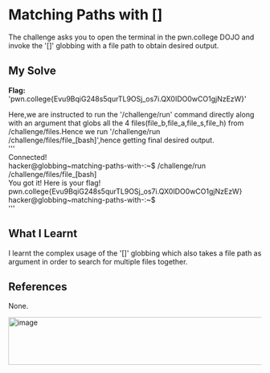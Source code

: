 # Matching Paths with []
The challenge asks you to open the terminal in the pwn.college DOJO and invoke the '[]' globbing with a file path to obtain desired output.     

## My Solve
**Flag:** 'pwn.college{Evu9BqiG248s5qurTL9OSj_os7i.QX0IDO0wCO1gjNzEzW}'     

Here,we are instructed to run the '/challenge/run' command directly along with an argument that globs all the 4 files(file_b,file_a,file_s,file_h) from /challenge/files.Hence we run '/challenge/run /challenge/files/file_[bash]',hence getting final desired output.    
'''     
Connected!                                                                           
hacker@globbing~matching-paths-with-:~$ /challenge/run /challenge/files/file_[bash]     
You got it! Here is your flag!       
pwn.college{Evu9BqiG248s5qurTL9OSj_os7i.QX0IDO0wCO1gjNzEzW}      
hacker@globbing~matching-paths-with-:~$      
'''   

## What I Learnt
I learnt the complex usage of the '[]' globbing which also takes a file path as argument in order to search for multiple files together.     

## References
None.    


<img width="608" height="95" alt="image" src="https://github.com/user-attachments/assets/c8f86cc9-f4cd-43cd-9753-32c58bda94d8" />

